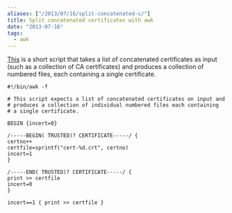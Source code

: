 ```yaml
---
aliases: ["/2013/07/16/split-concatenated-c/"]
title: Split concatenated certificates with awk
date: "2013-07-16"
tags:
  - awk
---
```


[This][] is a short script that takes a list of concatenated
certificates as input (such as a collection of CA certificates) and
produces a collection of numbered files, each containing a single
certificate.

    #!/bin/awk -f
     
    # This script expects a list of concatenated certificates on input and
    # produces a collection of individual numbered files each containing
    # a single certificate.
     
    BEGIN {incert=0}
     
    /-----BEGIN( TRUSTED)? CERTIFICATE-----/ {
    certno++
    certfile=sprintf("cert-%d.crt", certno)
    incert=1
    }
     
    /-----END( TRUSTED)? CERTIFICATE-----/ {
    print >> certfile
    incert=0
    }
     
    incert==1 { print >> certfile }

[this]: https://gist.github.com/larsks/6008833

